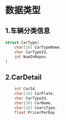 # 数据类型
## 1.车辆分类信息
```cpp
struct CarType{
    char[20] CarTypeName,
    char CarTypeId,
    int NumInRepos
}
```

## 2.CarDetail
```cpp
    int CarId,
    char[10] CarPlate,
    char CarTypeId,
    char[20] CarName,
    char[10] CearsType,
    float PricerPerDay
```

